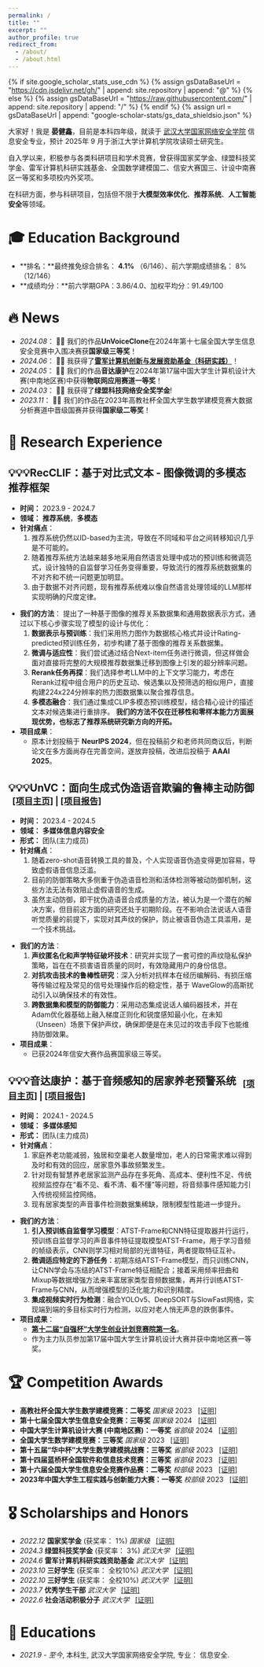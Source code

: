 ```yaml
---
permalink: /
title: ""
excerpt: ""
author_profile: true
redirect_from: 
  - /about/
  - /about.html
---
```

{% if site.google_scholar_stats_use_cdn %}
{% assign gsDataBaseUrl = "https://cdn.jsdelivr.net/gh/" | append: site.repository | append: "@" %}
{% else %}
{% assign gsDataBaseUrl = "https://raw.githubusercontent.com/" | append: site.repository | append: "/" %}
{% endif %}
{% assign url = gsDataBaseUrl | append: "google-scholar-stats/gs_data_shieldsio.json" %}

<span class='anchor' id='about-me'></span>
  大家好！我是 **晏健鑫**，目前是本科四年级，就读于 [武汉大学国家网络安全学院]([https://www.whu.edu.cn/](https://cse.whu.edu.cn/)) 信息安全专业，预计 2025年 9 月于浙江大学计算机学院攻读硕士研究生。

  自入学以来，积极参与各类科研项目和学术竞赛，曾获得国家奖学金、绿盟科技奖学金、雷军计算机科研实践基金、全国数学建模国二、信安大赛国三、计设中南赛区一等奖和多项校内外奖项。

  在科研方面，参与科研项目，包括但不限于**大模型效率优化**、**推荐系统**、**人工智能安全**等领域。

# 🎓 Education Background

- **排名：**最终推免综合排名： **4.1%** （6/146）、前六学期成绩排名： 8% （12/146）
- **成绩均分：**前六学期GPA：3.86/4.0、加权平均分：91.49/100


# 🔥 News

- *2024.08*：  🎉🎉 我们的作品**UnVoiceClone**在2024年第十七届全国大学生信息安全竞赛中入围决赛获**国家级三等奖**！
- *2024.06*：  🎉🎉 我获得了[**雷军计算机创新与发展资助基金（科研实践）**](https://cse.whu.edu.cn/info/1101/23802.htm)！
- *2024.05*：  🎉🎉 我们的作品**音达康护**在2024年第17届中国大学生计算机设计大赛(中南地区赛)中获得**物联网应用赛道一等奖**！
- *2024.03*：  🎉🎉 我获得了**绿盟科技网络安全奖学金**!
- *2023.11*：  🎉🎉 我们的作品在2023年高教社杯全国大学生数学建模竞赛大数据分析赛道中晋级国赛并获得**国家级二等奖**！


# 🧪 Research Experience

## **💡💡💡RecCLIF：基于对比式文本 - 图像微调的多模态推荐框架**

- **时间：** 2023.9 - 2024.7
- **领域：** **推荐系统**，**多模态**
- **针对痛点**：
  1. 推荐系统仍然以ID-based为主流，导致在不同域和平台之间转移知识几乎是不可能的。
  2. 随着推荐系统方法越来越多地采用自然语言处理中成功的预训练和微调范式，设计独特的自监督学习任务变得重要，导致流行的推荐系统数据集的不对齐和不统一问题更加明显。
  3. 由于数据不对齐问题，现有推荐系统难以像自然语言处理领域的LLM那样实现明确的尺度定律。

* **我们的方法**：
  提出了一种基于图像的推荐关系数据集和通用数据表示方式，通过以下核心步骤实现了模型的设计与优化：
  1. **数据表示与预训练**：我们采用热力图作为数据核心格式并设计Rating-predicted预训练任务，初步构建了基于图像的推荐关系数据集。
  2. **微调与适应性**：我们尝试通过结合Next-item任务进行微调，但这样做会面对直接将完整的大规模推荐数据集迁移到图像上引发的超分辨率问题。
  3. **Rerank任务再探**：我们选择参考LLM中的上下文学习能力，考虑在Rerank过程中组合用户的历史互动、候选集以及预筛选的相似用户，直接构建224x224分辨率的热力图数据集以聚合推荐信息。
  4. **多模态融合**：我们通过集成CLIP多模态预训练模型，结合精心设计的描述文本对候选集进行重排序。
     **我们的方法不仅在迁移性和零样本能力方面展现优势，也标志了推荐系统研究新方向的开拓。**
* **项目成果**：
  * 原本计划投稿于 **NeurIPS 2024**，但在投稿前夕和老师共同商议后，判断论文在多方面尚存在完善空间，遂放弃投稿，改进后投稿于 **AAAI 2025**。


## **💡💡💡UnVC：面向生成式伪造语音欺骗的鲁棒主动防御** <sub> &nbsp;&nbsp;[[项目主页]](https://maxshao2003.github.io/UnVC.github.io/) | [[项目报告]](..\docs\unvc_report.pdf)</sub>

- **时间：** 2023.4 - 2024.5
- **领域：** **多媒体信息内容安全**
- **形式：** 团队(主力成员)
- **针对痛点**：
  1. 随着zero-shot语音转换工具的普及，个人实现语音伪造变得更加容易，导致虚假语音信息泛滥。
  2. 目前的防御策略大多侧重于伪造语音检测和活体检测等被动防御机制，这些方法无法有效阻止虚假语音的生成。
  3. 虽然主动防御，即干扰伪造语音合成质量的方法，被认为是一个潜在的解决方案，但目前这方面的研究还处于初期阶段。在不影响合法说话人语音听觉质量的前提下，实现对其声纹的保护，防止被语音伪造工具滥用，是一个技术挑战。

* **我们的方法**：
  1. **声纹匿名化和声学特征破坏技术**：研究并实现了一套可控的声纹隐私保护策略，旨在在不损害语音质量的同时，有效隐藏用户的身份信息。
  2. **对抗攻击技术的鲁棒性研究**：深入分析对抗样本在经历编解码、有损压缩等传输过程及常见的信号处理操作后的稳定性，基于 WaveGlow的高斯扰动引入以确保技术的有效性。
  3. **跨数据集和模型的防御能力**：采用动态集成说话人编码器技术，并在Adam优化器基础上融入梯度正则化和锐度感知最小化，在未知（Unseen）场景下保护声纹，确保即便是在未见过的攻击手段下也能维持防御效果。
* **项目成果**：
  * 已获2024年信安大赛作品赛国家级三等奖。


## **💡💡💡音达康护：基于音频感知的居家养老预警系统** <sub> &nbsp;&nbsp;[[项目主页]](http://47.113.223.186/) | [[项目报告]](..\docs\sed_report.pdf)</sub>

- **时间：** 2024.1 - 2024.5
- **领域：** **多媒体感知**
- **形式：** 团队(主力成员)
- **针对痛点**：
  1. 家庭养老功能减弱，独居和空巢老人数量增加，老人的日常需求难以得到及时和有效的回应，居家意外事故频繁发生。
  2. 针对现有智慧养老居家监测产品存在多死角、高成本、便利性不足、传统视频监控存在“看不见、看不清、看不懂”等问题，将音频事件感知能力引入传统视频监控网络。
  3. 现有居家类型的声音事件检测数据集稀缺，限制模型性能进一步提升。

* **我们的方法**：
  1. **引入预训练自监督学习模型**：ATST-Frame和CNN特征提取器并行运行，预训练自监督学习的声音事件特征提取模型ATST-Frame，用于学习音频的帧级表示，CNN则学习相对局部的光谱特征，两者提取特征互补。
  2. **微调适应特定的下游任务**：初期冻结ATST-Frame模型，而只训练CNN，让CNN学会与冻结的ATST-Frame特征相配合；接着采用频率扭曲和Mixup等数据增强方法来丰富居家类型音频数据集，再并行训练ATST-Frame与CNN，从而增强模型的泛化能力和识别精度。
  3. **集成视频实时行为检测**：融合YOLOv5、DeepSORT与SlowFast网络，实现端到端的多目标实时行为检测，以应对老人悄无声息的跌倒事件。
* **项目成果**：
  * [**第十二届“自强杯”大学生创业计划竞赛院第一名**](https://mp.weixin.qq.com/s/r4_IQ3H0mC6k8-AQ4fCjPA)。
  * 作为主力队员参加第17届中国大学生计算机设计大赛并获中南地区赛一等奖。



# 🏆 Competition Awards

- **高教社杯全国大学生数学建模竞赛：二等奖** *国家级* 2023 &nbsp;&nbsp;[[证明]](..\docs\shumo.jpg)
- **第十七届全国大学生信息安全竞赛：三等奖** *国家级* 2024 &nbsp;&nbsp;[[证明]](..\docs\xinan.jpg)
- **中国大学生计算机设计大赛 (中南地区赛)：一等奖** *省部级* 2024 &nbsp;&nbsp;[[证明]](..\docs\jishe.jpg)
- **全国大学生数学建模竞赛：三等奖** *国家级* 2023 &nbsp;&nbsp;[[证明]](..\docs\shuxue.jpg)
- **第十五届“华中杯”大学生数学建模挑战赛：三等奖** *省部级* 2023 &nbsp;&nbsp;[[证明]](..\docs\hzb.png)
- **第十四届蓝桥杯全国软件和信息技术竞赛：三等奖** *省部级* 2023 &nbsp;&nbsp;[[证明]](..\docs\lqb.jpg)
- **第十六届全国大学生信息安全竞赛作品赛：二等奖** *校部级* 2023 &nbsp;&nbsp;[[证明]](..\docs\security.jpg)
- **2023年中国大学生工程实践与创新能力大赛：一等奖** *校部级* 2023 &nbsp;&nbsp;[[证明]](..\docs\gc.jpg)


# 🎖 Scholarships and Honors

- *2022.12* **国家奖学金** (获奖率： 1%) *国家级* &nbsp;&nbsp;[[证明]](..\docs\gj.jpg)
- *2024.3* **绿盟科技奖学金** (获奖率： 3%) *武汉大学* &nbsp;&nbsp;[[证明]](..\docs\lvmeng.pdf)
- *2024.6* **雷军计算机科研实践资助基金** *武汉大学* &nbsp;&nbsp;[[证明]](https://cse.whu.edu.cn/info/1101/23802.htm)
- *2023.10* **三好学生** (获奖率： 全校10%) *武汉大学* &nbsp;&nbsp;[[证明]](..\docs\sanhao23.jpg)
- *2022.10* **三好学生** (获奖率： 全校10%) *武汉大学* &nbsp;&nbsp;[[证明]](..\docs\sanhao22.jpg)
- *2023.7* **优秀学生干部** *武汉大学* &nbsp;&nbsp;[[证明]](..\docs\ganbu.jpg)
- *2022.6* **社会活动积极分子** *武汉大学* &nbsp;&nbsp;[[证明]](..\docs\shehui.jpg)

# 📖 Educations

- *2021.9 - 至今*, 本科生, 武汉大学国家网络安全学院, 专业： 信息安全.
